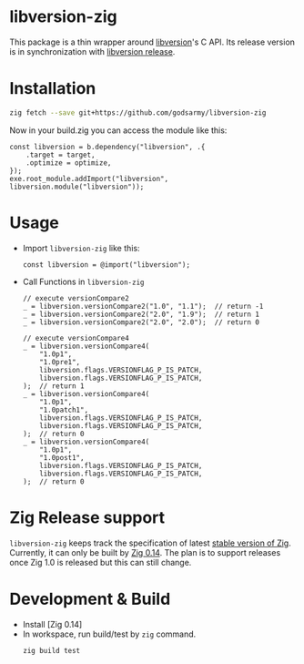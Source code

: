 # libversion-zig

This package is a thin wrapper around [libversion](https://github.com/repology/libversion)'s C API.
Its release version is in synchronization with [libversion release](https://github.com/repology/libversion/releases).

# Installation

```sh
zig fetch --save git+https://github.com/godsarmy/libversion-zig
```
Now in your build.zig you can access the module like this:

```zig
const libversion = b.dependency("libversion", .{
    .target = target,
    .optimize = optimize,
});
exe.root_module.addImport("libversion", libversion.module("libversion"));
```

# Usage

 - Import `libversion-zig` like this:
    ```zig
    const libversion = @import("libversion");
    ```
 - Call Functions in `libversion-zig`
    ```zig
    // execute versionCompare2
    _ = libversion.versionCompare2("1.0", "1.1");  // return -1
    _ = libversion.versionCompare2("2.0", "1.9");  // return 1
    _ = libversion.versionCompare2("2.0", "2.0");  // return 0

    // execute versionCompare4
    _ = libversion.versionCompare4(
        "1.0p1",
        "1.0pre1",
        libversion.flags.VERSIONFLAG_P_IS_PATCH,
        libversion.flags.VERSIONFLAG_P_IS_PATCH,
    );  // return 1
    _ = libverison.versionCompare4(
        "1.0p1",
        "1.0patch1",
        libversion.flags.VERSIONFLAG_P_IS_PATCH,
        libversion.flags.VERSIONFLAG_P_IS_PATCH,
    );  // return 0
    _ = libversion.versionCompare4(
        "1.0p1",
        "1.0post1",
        libversion.flags.VERSIONFLAG_P_IS_PATCH,
        libversion.flags.VERSIONFLAG_P_IS_PATCH,
    );  // return 0
    ```

# Zig Release support

`libversion-zig` keeps track the specification of latest [stable version of Zig](https://ziglang.org/download/).
Currently, it can only be built by [Zig 0.14](https://ziglang.org/download/0.14.0/release-notes.html).
The plan is to support releases once Zig 1.0 is released but this can still change.

# Development & Build

 - Install [Zig 0.14]
 - In workspace, run build/test by `zig` command.
    ```sh
    zig build test
    ```
